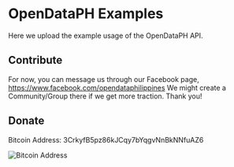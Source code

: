 # OpenDataPH Examples

Here we upload the example usage of the OpenDataPH API.

## Contribute

For now, you can message us through our Facebook page, https://www.facebook.com/opendataphilippines We might create a Community/Group there if we get more traction. Thank you!

## Donate

Bitcoin Address: 3CrkyfB5pz86kJCqy7bYqgvNnBkNNfuAZ6

![Bitcoin Address](https://chart.apis.google.com/chart?cht=qr&chs=300x300&chl=3CrkyfB5pz86kJCqy7bYqgvNnBkNNfuAZ6)

